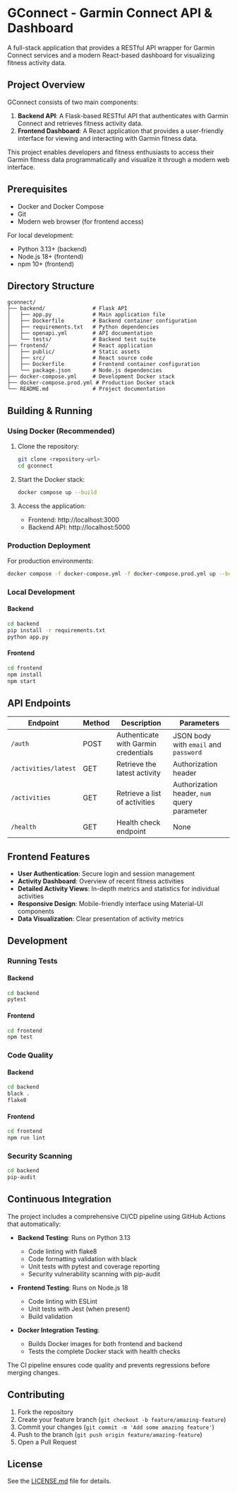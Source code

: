 # GConnect - Garmin Connect API & Dashboard

A full-stack application that provides a RESTful API wrapper for Garmin Connect services and a modern React-based dashboard for visualizing fitness activity data.

## Project Overview

GConnect consists of two main components:

1. **Backend API**: A Flask-based RESTful API that authenticates with Garmin Connect and retrieves fitness activity data.
2. **Frontend Dashboard**: A React application that provides a user-friendly interface for viewing and interacting with Garmin fitness data.

This project enables developers and fitness enthusiasts to access their Garmin fitness data programmatically and visualize it through a modern web interface.

## Prerequisites

- Docker and Docker Compose
- Git
- Modern web browser (for frontend access)

For local development:
- Python 3.13+ (backend)
- Node.js 18+ (frontend)
- npm 10+ (frontend)

## Directory Structure

```
gconnect/
├── backend/               # Flask API
│   ├── app.py             # Main application file
│   ├── Dockerfile         # Backend container configuration
│   ├── requirements.txt   # Python dependencies
│   ├── openapi.yml        # API documentation
│   └── tests/             # Backend test suite
├── frontend/              # React application
│   ├── public/            # Static assets
│   ├── src/               # React source code
│   ├── Dockerfile         # Frontend container configuration
│   └── package.json       # Node.js dependencies
├── docker-compose.yml     # Development Docker stack
├── docker-compose.prod.yml # Production Docker stack
└── README.md              # Project documentation
```

## Building & Running

### Using Docker (Recommended)

1. Clone the repository:
   ```bash
   git clone <repository-url>
   cd gconnect
   ```

2. Start the Docker stack:
   ```bash
   docker compose up --build
   ```

3. Access the application:
   - Frontend: http://localhost:3000
   - Backend API: http://localhost:5000

### Production Deployment

For production environments:

```bash
docker compose -f docker-compose.yml -f docker-compose.prod.yml up --build -d
```

### Local Development

#### Backend

```bash
cd backend
pip install -r requirements.txt
python app.py
```

#### Frontend

```bash
cd frontend
npm install
npm start
```

## API Endpoints

| Endpoint | Method | Description | Parameters |
|----------|--------|-------------|------------|
| `/auth` | POST | Authenticate with Garmin credentials | JSON body with `email` and `password` |
| `/activities/latest` | GET | Retrieve the latest activity | Authorization header |
| `/activities` | GET | Retrieve a list of activities | Authorization header, `num` query parameter |
| `/health` | GET | Health check endpoint | None |

## Frontend Features

- **User Authentication**: Secure login and session management
- **Activity Dashboard**: Overview of recent fitness activities
- **Detailed Activity Views**: In-depth metrics and statistics for individual activities
- **Responsive Design**: Mobile-friendly interface using Material-UI components
- **Data Visualization**: Clear presentation of activity metrics

## Development

### Running Tests

#### Backend
```bash
cd backend
pytest
```

#### Frontend
```bash
cd frontend
npm test
```

### Code Quality

#### Backend
```bash
cd backend
black .
flake8
```

#### Frontend
```bash
cd frontend
npm run lint
```

### Security Scanning

```bash
cd backend
pip-audit
```

## Continuous Integration

The project includes a comprehensive CI/CD pipeline using GitHub Actions that automatically:

- **Backend Testing**: Runs on Python 3.13
  - Code linting with flake8
  - Code formatting validation with black
  - Unit tests with pytest and coverage reporting
  - Security vulnerability scanning with pip-audit

- **Frontend Testing**: Runs on Node.js 18
  - Code linting with ESLint
  - Unit tests with Jest (when present)
  - Build validation

- **Docker Integration Testing**: 
  - Builds Docker images for both frontend and backend
  - Tests the complete Docker stack with health checks

The CI pipeline ensures code quality and prevents regressions before merging changes.

## Contributing

1. Fork the repository
2. Create your feature branch (`git checkout -b feature/amazing-feature`)
3. Commit your changes (`git commit -m 'Add some amazing feature'`)
4. Push to the branch (`git push origin feature/amazing-feature`)
5. Open a Pull Request

## License

See the [LICENSE.md](LICENSE.md) file for details.